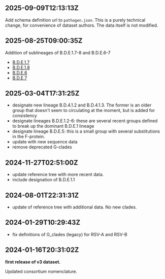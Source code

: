 ## 2025-09-09T12:13:13Z

Add schema definition url to `pathogen.json`. This is a purely technical change, for convenience of dataset authors. The data itself is not modified.

## 2025-08-25T09:00:35Z


Addition of sublineages of B.D.E.1.7-8 and B.D.E.6-7

 - [B.D.E.1.7](https://github.com/rsv-lineages/lineage-designation-A/blob/main/lineages/B.D.E.1.7.yml)
 - [B.D.E.1.8](https://github.com/rsv-lineages/lineage-designation-A/blob/main/lineages/B.D.E.1.8.yml)
 - [B.D.E.6](https://github.com/rsv-lineages/lineage-designation-A/blob/main/lineages/B.D.E.6.yml)
 - [B.D.E.7](https://github.com/rsv-lineages/lineage-designation-A/blob/main/lineages/B.D.E.7.yml)

## 2025-03-04T17:31:25Z

 - designate new lineage B.D.4.1.2 and B.D.4.1.3. The former is an older group that doesn't seem to circulating at the moment, but is added for consistency
 - designate lineages B.D.E.1.2-6: these are several recent groups defined to break up the dominant B.D.E.1 lineage
 - designate lineage B.D.E.5: this is a small group with several substitutions in the F-protein.
 - update with new sequence data
 - remove deprecated G-clades

## 2024-11-27T02:51:00Z

 - update reference tree with more recent data.
 - include designation of B.D.E.1.1

## 2024-08-01T22:31:31Z

 - update of reference tree with additional data. No new clades.


## 2024-01-29T10:29:43Z

 - fix definitions of G_clades (legacy) for RSV-A and RSV-B

## 2024-01-16T20:31:02Z

**first release of v3 dataset.**

Updated consortium nomenclature.
